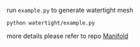 run `example.py` to generate watertight mesh
```
python watertight/example.py
```

more details please refer to repo [Manifold](https://github.com/hjwdzh/Manifold)